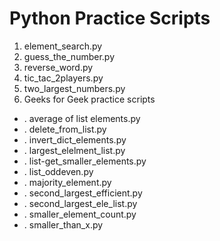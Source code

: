 # Python Practice Scripts

1. element_search.py
2. guess_the_number.py
3. reverse_word.py
4. tic_tac_2players.py
5. two_largest_numbers.py
6. Geeks for Geek practice scripts
  - . average of list elements.py
  - . delete_from_list.py
  - . invert_dict_elements.py
  - . largest_elelment_list.py
  - . list-get_smaller_elements.py
  - . list_oddeven.py
  - . majority_element.py
  - . second_largest_efficient.py
  - . second_largest_ele_list.py
  - . smaller_element_count.py
  - . smaller_than_x.py
